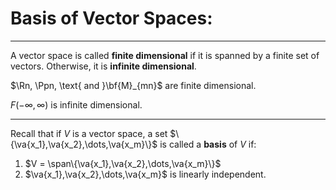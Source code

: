 # Basis of Vector Spaces:
***

A vector space is called **finite dimensional** if it is spanned by a finite set of vectors. Otherwise, it is **infinite dimensional**.

$\Rn, \Ppn, \text{ and }\bf{M}_{mn}$ are finite dimensional.

$F(-\infty,\infty)$ is infinite dimensional.

***

Recall that if $V$ is  a vector space, a set $\{\va{x_1},\va{x_2},\dots,\va{x_m}\}$ is called a **basis** of $V$ if:

1. $V = \span\{\va{x_1},\va{x_2},\dots,\va{x_m}\}$
2. $\va{x_1},\va{x_2},\dots,\va{x_m}$ is linearly independent.